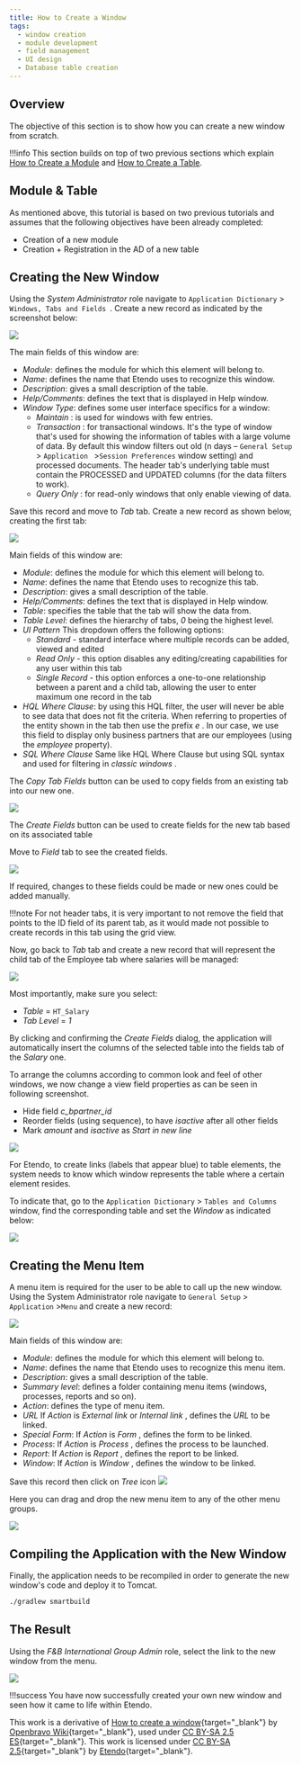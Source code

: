 ```yaml
---
title: How to Create a Window
tags: 
  - window creation
  - module development
  - field management
  - UI design
  - Database table creation
---
```


  
##  Overview

The objective of this section is to show how you can create a new window from scratch. 

!!!info
    This section builds on top of two previous sections which explain
    [How to Create a Module](How_To_Create_and_Package_a_Module.md)  and [How to Create a Table](How_to_create_a_Table.md).

##  Module & Table

As mentioned above, this tutorial is based on two previous tutorials
and assumes that the following objectives have been already completed:

  * Creation of a new module
  * Creation + Registration in the AD of a new table

##  Creating the New Window

Using the *System Administrator* role navigate to `Application Dictionary` > `Windows, Tabs and Fields `. 
Create a new record as indicated by the screenshot below:

![](../../../assets/developer-guide/etendo-classic/how-to-guides/How_to_Create_a_Window_0.png) 


The main fields of this window are:


  - *Module*: defines the module for which this element will belong to.
  - *Name*: defines the name that Etendo uses to recognize this window. 
  - *Description*: gives a small description of the table. 
  - *Help/Comments*: defines the text that is displayed in Help window. 
  - *Window Type*: defines some user interface specifics for a window: 
    - _Maintain_ : is used for windows with few entries. 
    - _Transaction_ : for transactional windows. It's the type of window that's used for showing the information of tables with a large volume of data. By default this window filters out old (n days – `General Setup` > `Application ` >`Session Preferences` window setting) and processed documents. The header tab's underlying table must contain the PROCESSED and UPDATED columns (for the data filters to work).
    - _Query Only_ : for read-only windows that only enable viewing of data. 

  
Save this record and move to *Tab* tab. Create a new record as shown
below, creating the first tab:

![](../../../assets/developer-guide/etendo-classic/how-to-guides/How_to_Create_a_Window_1.png)  


Main fields of this window are:

  * *Module*: defines the module for which this element will belong to.
  * *Name*: defines the name that Etendo uses to recognize this tab. 
  * *Description*: gives a small description of the table. 
  * *Help/Comments*: defines the text that is displayed in Help window. 
  * *Table*: specifies the table that the tab will show the data from. 
  * *Table Level*: defines the hierarchy of tabs, _0_ being the highest level. 
  * *UI Pattern* This dropdown offers the following options: 
    * _Standard_ \- standard interface where multiple records can be added, viewed and edited 
    * _Read Only_ \- this option disables any editing/creating capabilities for any user within this tab 
    * _Single Record_ \- this option enforces a one-to-one relationship between a parent and a child tab, allowing the user to enter maximum one record in the tab 
  * *HQL Where Clause*: by using this HQL filter, the user will never be able to see data that does not fit the criteria. When referring to properties of the entity shown in the tab then use the prefix *e* . In our case, we use this field to display only business partners that are our employees (using the _employee_ property). 
  * *SQL Where Clause* Same like HQL Where Clause but using SQL syntax and used for filtering in _classic windows_ . 

The *Copy Tab Fields* button can be used to copy fields from an existing tab into our new
one.

![](../../../assets/developer-guide/etendo-classic/how-to-guides/How_to_Create_a_Window_2.png) 

The *Create Fields* button can be used to create fields for the new tab based on its associated table
  
Move to *Field* tab to see the created fields.

![](../../../assets/developer-guide/etendo-classic/how-to-guides/How_to_Create_a_Window_3.png)  



  
  
  
If required, changes to these fields could be made or new ones could be added manually. 

!!!note
    For not header tabs, it is very important to not remove the field
    that points to the ID field of its parent tab, as it would made not possible to create records in this tab using the grid view. 



Now, go back to *Tab* tab and create a new record that will represent the
child tab of the Employee tab where salaries will be managed:

![](../../../assets/developer-guide/etendo-classic/how-to-guides/How_to_Create_a_Window_4.png) 


  
Most importantly, make sure you select:

  * *Table* = `HT_Salary`
  * *Tab Level* = _1_


By clicking and confirming the *Create Fields* dialog, the application will
automatically insert the columns of the selected table into the fields tab of
the *Salary* one.

  
To arrange the columns according to common look and feel of other windows, we now change a view field properties as can be seen in following screenshot.

  * Hide field _c_bpartner_id_
  * Reorder fields (using sequence), to have _isactive_ after all other fields 
  * Mark _amount_ and _isactive_ as *Start in new line*

![](../../../assets/developer-guide/etendo-classic/how-to-guides/How_to_Create_a_Window_5.png) 


  
For Etendo, to create links (labels that appear blue) to table elements, the system needs to know which window represents the table where a certain element resides.

To indicate that, go to the `Application Dictionary` > `Tables and Columns` window, find the corresponding table and set the *Window* as indicated below:

  
![](../../../assets/developer-guide/etendo-classic/how-to-guides/How_to_Create_a_Window_6.png)

##  Creating the Menu Item

A menu item is required for the user to be able to call up the new window. Using the System Administrator role navigate to `General Setup` > `Application` >`Menu` and create a new record:

  
![](../../../assets/developer-guide/etendo-classic/how-to-guides/How_to_Create_a_Window_7.png)


  
Main fields of this window are:

  * *Module*: defines the module for which this element will belong to.
  * *Name*: defines the name that Etendo uses to recognize this menu item. 
  * *Description*: gives a small description of the table. 
  * *Summary level*: defines a folder containing menu items (windows, processes, reports and so on). 
  * *Action*: defines the type of menu item. 
  * *URL* If _Action_ is _External link_ or _Internal link_ , defines the _URL_ to be linked. 
  * *Special Form*: If _Action_ is _Form_ , defines the form to be linked. 
  * *Process*: If _Action_ is _Process_ , defines the process to be launched. 
  * *Report*: If _Action_ is _Report_ , defines the report to be linked. 
  * *Window*: If _Action_ is _Window_ , defines the window to be linked. 

Save this record then click on _Tree_ icon ![](../../../assets/developer-guide/etendo-classic/how-to-guides/How_to_Create_a_Window_8.png)


Here you can drag and drop the new menu item to any of the
other menu groups.

  

![](../../../assets/developer-guide/etendo-classic/how-to-guides/How_to_Create_a_Window_9.png)


##  Compiling the Application with the New Window

Finally, the application needs to be recompiled in order to generate the new window's code and deploy it to Tomcat. 

```bash
./gradlew smartbuild
```

##  The Result

Using the *F&B International Group Admin* role, select the link to the new window from the menu. 

![](../../../assets/developer-guide/etendo-classic/how-to-guides/How_to_Create_a_Window_10.png)
  
!!!success
    You have now successfully created your own new window and seen how it came to life within Etendo. 


This work is a derivative of [How to create a window](http://wiki.openbravo.com/wiki/How_to_Create_a_Window){target="\_blank"} by [Openbravo Wiki](http://wiki.openbravo.com/wiki/Welcome_to_Openbravo){target="\_blank"}, used under [CC BY-SA 2.5 ES](https://creativecommons.org/licenses/by-sa/2.5/es/){target="\_blank"}. This work is licensed under [CC BY-SA 2.5](https://creativecommons.org/licenses/by-sa/2.5/){target="\_blank"} by [Etendo](https://etendo.software){target="\_blank"}.


